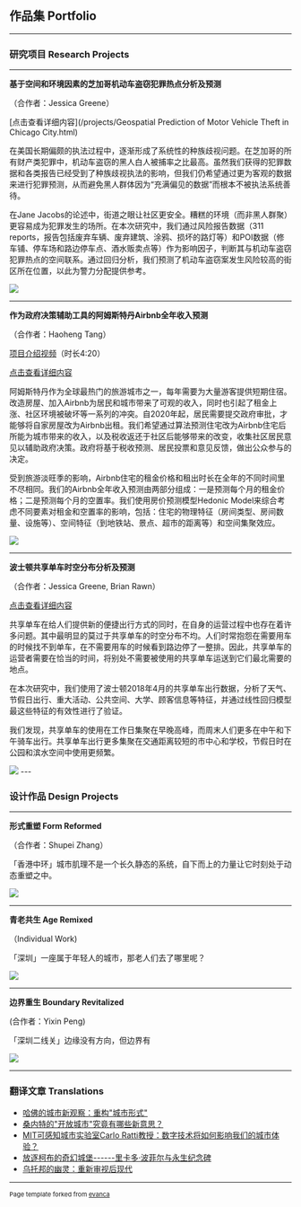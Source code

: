 ## 作品集 Portfolio

---

### 研究项目 Research Projects

---
**基于空间和环境因素的芝加哥机动车盗窃犯罪热点分析及预测**

（合作者：Jessica Greene）

[点击查看详细内容](/projects/Geospatial Prediction of Motor Vehicle Theft in Chicago City.html) 

在美国长期偏颇的执法过程中，逐渐形成了系统性的种族歧视问题。在芝加哥的所有财产类犯罪中，机动车盗窃的黑人白人被捕率之比最高。虽然我们获得的犯罪数据和各类报告已经受到了种族歧视执法的影响，但我们仍希望通过更为客观的数据来进行犯罪预测，从而避免黑人群体因为“充满偏见的数据”而根本不被执法系统善待。

在Jane Jacobs的论述中，街道之眼让社区更安全。糟糕的环境（而非黑人群聚）更容易成为犯罪发生的场所。在本次研究中，我们通过风险报告数据（311 reports，报告包括废弃车辆、废弃建筑、涂鸦、损坏的路灯等）和POI数据（修车铺、停车场和路边停车点、酒水贩卖点等）作为影响因子，判断其与机动车盗窃犯罪热点的空间联系。通过回归分析，我们预测了机动车盗窃案发生风险较高的街区所在位置，以此为警力分配提供参考。

<img src="images/chicagopic1.png?raw=true"/>

---

**作为政府决策辅助工具的阿姆斯特丹Airbnb全年收入预测**

（合作者：Haoheng Tang）

[项目介绍视频](https://www.bilibili.com/video/bv1a64y1q74s)（时长4:20）

[点击查看详细内容](/projects/Amsterdam.html)

阿姆斯特丹作为全球最热门的旅游城市之一，每年需要为大量游客提供短期住宿。改造房屋、加入Airbnb为居民和城市带来了可观的收入，同时也引起了租金上涨、社区环境被破坏等一系列的冲突。自2020年起，居民需要提交政府审批，才能够将自家房屋改为Airbnb出租。我们希望通过算法预测住宅改为Airbnb住宅后所能为城市带来的收入，以及税收返还于社区后能够带来的改变，收集社区居民意见以辅助政府决策。政府将基于税收预测、居民投票和意见反馈，做出公众参与的决定。

受到旅游淡旺季的影响，Airbnb住宅的租金价格和租出时长在全年的不同时间里不尽相同。我们的Airbnb全年收入预测由两部分组成：一是预测每个月的租金价格；二是预测每个月的空置率。我们使用房价预测模型Hedonic Model来综合考虑不同要素对租金和空置率的影响，包括：住宅的物理特征（房间类型、房间数量、设施等）、空间特征（到地铁站、景点、超市的距离等）和空间集聚效应。

<img src="images/amsterdam.png?raw=true"/>

---
**波士顿共享单车时空分布分析及预测**

（合作者：Jessica Greene, Brian Rawn）

[点击查看详细内容](/projects/Bikeshare.html)

共享单车在给人们提供新的便捷出行方式的同时，在自身的运营过程中也存在着许多问题。其中最明显的莫过于共享单车的时空分布不均。人们时常抱怨在需要用车的时候找不到单车，在不需要用车的时候看到路边停了一整排。因此，共享单车的运营者需要在恰当的时间，将别处不需要被使用的共享单车运送到它们最北需要的地点。

在本次研究中，我们使用了波士顿2018年4月的共享单车出行数据，分析了天气、节假日出行、重大活动、公共空间、大学、顾客信息等特征，并通过线性回归模型最这些特征的有效性进行了验证。

我们发现，共享单车的使用在工作日集聚在早晚高峰，而周末人们更多在中午和下午骑车出行。共享单车出行更多集聚在交通距离较短的市中心和学校，节假日时在公园和滨水空间中使用更频繁。

<img src="images/bikeshare.gif?raw=true"/>
---

### 设计作品 Design Projects

---

**形式重塑 Form Reformed**

（合作者：Shupei Zhang）

「香港中环」城市肌理不是一个长久静态的系统，自下而上的力量让它时刻处于动态重塑之中。


<img src="images/HongKong.png?raw=true"/>

---

**青老共生 Age Remixed**

（Individual Work)

「深圳」一座属于年轻人的城市，那老人们去了哪里呢？

<img src="images/aged.png?raw=true"/>

---

**边界重生 Boundary Revitalized**

(合作者：Yixin Peng)

「深圳二线关」边缘没有方向，但边界有

<img src="images/secondaryboundary.png?raw=true"/>

---

### 翻译文章 Translations

-   [哈佛的城市新观察：重构"城市形式"](https://mp.weixin.qq.com/s/ugdZ8itJMiBBFNZE_lRk-w)
-   [桑内特的"开放城市"究竟有哪些新意思？](https://mp.weixin.qq.com/s/Hi96n4R5LImFoDiMY7vPFw)
-   [MIT可感知城市实验室Carlo Ratti教授：数字技术将如何影响我们的城市体验？](https://mp.weixin.qq.com/s/9QGHnQXw3-M5CT-d0RVt7A)
-   [放逐柯布的奇幻城堡------里卡多·波菲尔与永生纪念碑](https://mp.weixin.qq.com/s/tAjbiltvbIz9Ha265hPlhg)
-   [乌托邦的幽灵：重新审视后现代](https://mp.weixin.qq.com/s/Ae2WCJfhAm6YijBMqmlfsw)


---
<p style="font-size:11px">Page template forked from <a href="https://github.com/evanca/quick-portfolio">evanca</a></p>
<!-- Remove above link if you don't want to attibute -->
